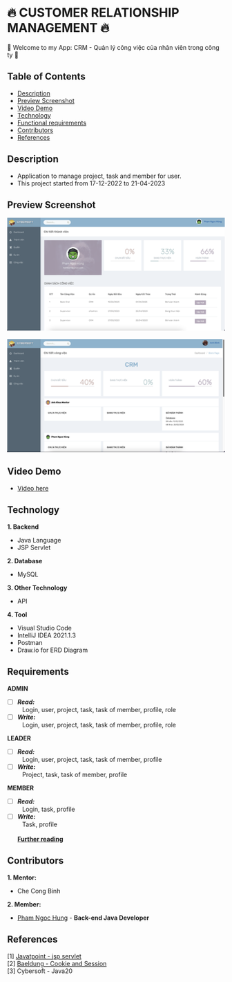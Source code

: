 # :fire: CUSTOMER RELATIONSHIP MANAGEMENT :fire:
:wave: Welcome to my App: CRM - Quản lý công việc của nhân viên trong công ty :wave:

## Table of Contents
- [Description](#description)
- [Preview Screenshot](#preview-screenshot)
- [Video Demo](#video-demo)
- [Technology](#technology)
- [Functional requirements](#requirements)
- [Contributors](#contributors)
- [References](#references)

## Description
- Application to manage project, task and member for user.
- This project started from 17-12-2022 to 21-04-2023

## Preview Screenshot

<div align="center">
  <img src="https://raw.githubusercontent.com/gherangme/crm-app/main/pic/Preview%20Screenshot.png"><br><br>
  <img src="https://raw.githubusercontent.com/gherangme/crm-app/main/pic/Preview.png">
</div>

## Video Demo
- [Video here](https://www.youtube.com/watch?v=S445jzo5A9c) 
  
## Technology

**1. Backend**
  - Java Language
  - JSP Servlet

**2. Database**
  - MySQL

**3. Other Technology**
- API

**4. Tool**
  - Visual Studio Code
  - IntelliJ IDEA 2021.1.3
  - Postman
  - Draw.io for ERD Diagram

## Requirements

**ADMIN**
  - [ ] ***Read:*** <br>
  &ensp; Login, user, project, task, task of member, profile, role
  - [ ] ***Write:*** <br>
  &ensp; Login, user, project, task, task of member, profile, role
  
**LEADER**
  - [ ] ***Read:*** <br>
  &ensp; Login, user, project, task, task of member, profile
  - [ ] ***Write:*** <br>
  &ensp; Project, task, task of member, profile
  
**MEMBER**
  - [ ] ***Read:*** <br>
  &ensp; Login, task, profile
  - [ ] ***Write:*** <br>
  &ensp; Task, profile <br><br>
[**Further reading**](https://github.com/gherangme/crm-app/tree/main/pic)

## Contributors
**1. Mentor:**
- Che Cong Binh

**2. Member:**
- [Pham Ngoc Hung](https://github.com/gherangme) - **Back-end Java Developer**

## References
[1] [Javatpoint - jsp servlet](javatpoint.com/servlet-tutorial) <br>
[2] [Baeldung - Cookie and Session](https://www.baeldung.com/java-servlet-cookies-session) <br>
[3] Cybersoft - Java20
